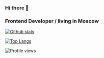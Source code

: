 ### Hi there 👋


### Frontend Developer / living in Moscow

[![Github stats](https://github-readme-stats.vercel.app/api?username=kisaragi99&show_icons=true&theme=vue)](https://github.com/kisaragi99)

[![Top Langs](https://github-readme-stats.vercel.app/api/top-langs/?username=kisaragi99&show_icons=true&theme=vue)](https://github.com/kisaragi99)

![Profile views](https://gpvc.arturio.dev/kisaragi99)


<!--
**ZhenyaDope/zhenyadope** is a ✨ _special_ ✨ repository because its `README.md` (this file) appears on your GitHub profile.

Here are some ideas to get you started:

- 🔭 I’m currently working on ...
- 🌱 I’m currently learning ...
- 👯 I’m looking to collaborate on ...
- 🤔 I’m looking for help with ...
- 💬 Ask me about ...
- 📫 How to reach me: ...
- 😄 Pronouns: ...
- ⚡ Fun fact: ...
-->
